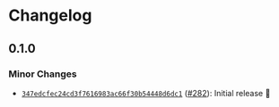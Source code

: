 # Changelog

## 0.1.0

### Minor Changes

- [`347edcfec24cd3f7616983ac66f30b54448d6dc1`](https://github.com/capawesome-team/capacitor-plugins-sponsorware/commit/347edcfec24cd3f7616983ac66f30b54448d6dc1) ([#282](https://github.com/capawesome-team/capacitor-plugins-sponsorware/pull/282)): Initial release 🎉
